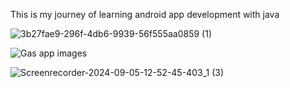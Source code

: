 This is my journey of learning android app development with java

![3b27fae9-296f-4db6-9939-56f555aa0859 (1)](https://github.com/user-attachments/assets/d27979e0-eb38-43f9-b851-dbafd167b202)

![Gas app images](https://github.com/user-attachments/assets/08a7841f-bc88-472c-878e-1afa92028bc8)

![Screenrecorder-2024-09-05-12-52-45-403_1 (3)](https://github.com/user-attachments/assets/0641291d-488c-4925-9a97-a99b935bb312)




